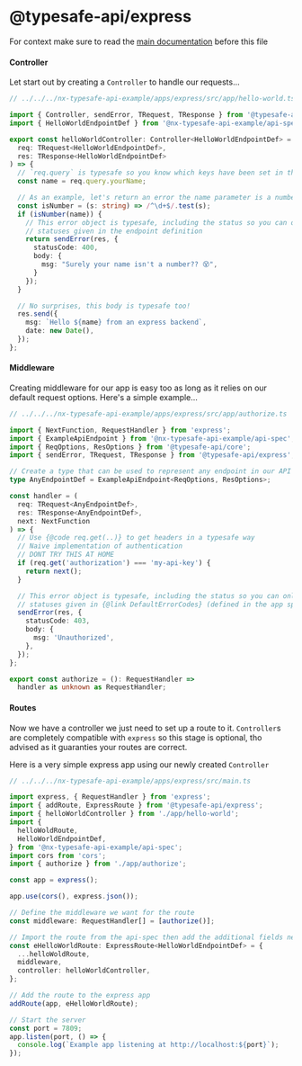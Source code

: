 # @typesafe-api/express

For context make sure to read the [main documentation](https://github.com/typesafe-api/typesafe-api/blob/main/README.md) before this file

#### Controller

Let start out by creating a `Controller` to handle our requests...

```ts
// ../../../nx-typesafe-api-example/apps/express/src/app/hello-world.ts

import { Controller, sendError, TRequest, TResponse } from '@typesafe-api/express';
import { HelloWorldEndpointDef } from '@nx-typesafe-api-example/api-spec';

export const helloWorldController: Controller<HelloWorldEndpointDef> = async (
  req: TRequest<HelloWorldEndpointDef>,
  res: TResponse<HelloWorldEndpointDef>
) => {
  // `req.query` is typesafe so you know which keys have been set in the request
  const name = req.query.yourName;

  // As an example, let's return an error the name parameter is a number
  const isNumber = (s: string) => /^\d+$/.test(s);
  if (isNumber(name)) {
    // This error object is typesafe, including the status so you can only select from the
    // statuses given in the endpoint definition
    return sendError(res, {
      statusCode: 400,
      body: {
        msg: "Surely your name isn't a number?? 😵",
      }
    });
  }

  // No surprises, this body is typesafe too!
  res.send({
    msg: `Hello ${name} from an express backend`,
    date: new Date(),
  });
};

``` 

#### Middleware

Creating middleware for our app is easy too as long as it relies on our default request options.
Here's a simple example...

```ts
// ../../../nx-typesafe-api-example/apps/express/src/app/authorize.ts

import { NextFunction, RequestHandler } from 'express';
import { ExampleApiEndpoint } from '@nx-typesafe-api-example/api-spec';
import { ReqOptions, ResOptions } from '@typesafe-api/core';
import { sendError, TRequest, TResponse } from '@typesafe-api/express';

// Create a type that can be used to represent any endpoint in our API
type AnyEndpointDef = ExampleApiEndpoint<ReqOptions, ResOptions>;

const handler = (
  req: TRequest<AnyEndpointDef>,
  res: TResponse<AnyEndpointDef>,
  next: NextFunction
) => {
  // Use {@code req.get(..)} to get headers in a typesafe way
  // Naive implementation of authentication
  // DONT TRY THIS AT HOME
  if (req.get('authorization') === 'my-api-key') {
    return next();
  }

  // This error object is typesafe, including the status so you can only select from the
  // statuses given in {@link DefaultErrorCodes} (defined in the app spec)
  sendError(res, {
    statusCode: 403,
    body: {
      msg: 'Unauthorized',
    },
  });
};

export const authorize = (): RequestHandler =>
  handler as unknown as RequestHandler;

``` 

#### Routes

Now we have a controller we just need to set up a route to it. `Controller`s are completely
compatible with `express` so this stage is optional, tho advised as it guaranties your
routes are correct.

Here is a very simple express app using our newly created `Controller`

```ts
// ../../../nx-typesafe-api-example/apps/express/src/main.ts

import express, { RequestHandler } from 'express';
import { addRoute, ExpressRoute } from '@typesafe-api/express';
import { helloWorldController } from './app/hello-world';
import {
  helloWoldRoute,
  HelloWorldEndpointDef,
} from '@nx-typesafe-api-example/api-spec';
import cors from 'cors';
import { authorize } from './app/authorize';

const app = express();

app.use(cors(), express.json());

// Define the middleware we want for the route
const middleware: RequestHandler[] = [authorize()];

// Import the route from the api-spec then add the additional fields needed for an {@link ExpressRoute}
const eHelloWorldRoute: ExpressRoute<HelloWorldEndpointDef> = {
  ...helloWoldRoute,
  middleware,
  controller: helloWorldController,
};

// Add the route to the express app
addRoute(app, eHelloWorldRoute);

// Start the server
const port = 7809;
app.listen(port, () => {
  console.log(`Example app listening at http://localhost:${port}`);
});

```
